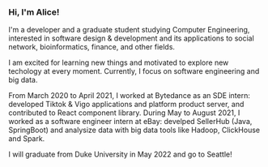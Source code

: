 ### Hi, I'm Alice!

I'm a developer and a graduate student studying Computer Engineering, interested in software design & development and its applications to social network, bioinformatics, finance, and other fields.

I am excited for learning new things and motivated to explore new techology at every moment. Currently, I focus on software engineering and big data.

From March 2020 to April 2021, I worked at Bytedance as an SDE intern: developed Tiktok & Vigo applications and platform product server, and contributed to React component library. During May to August 2021, I worked as a software engineer intern at eBay: develped SellerHub (Java, SpringBoot) and analysize data with big data tools like Hadoop, ClickHouse and Spark.

I will graduate from Duke University in May 2022 and go to Seattle!

